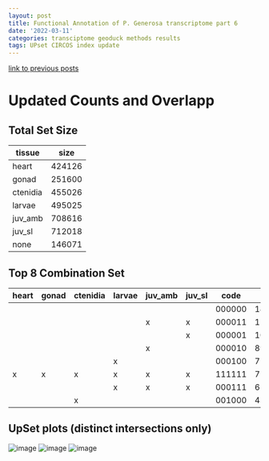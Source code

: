 ```yaml
---
layout: post
title: Functional Annotation of P. Generosa transcriptome part 6
date: '2022-03-11'
categories: transciptome geoduck methods results
tags: UPset CIRCOS index update
---
```

[link to previous posts](https://github.com/ocattau/notebook-2/blob/master/_posts/2022-03-01-FA5.md)
# Updated Counts and Overlapp 
## Total Set Size 

| tissue  | size   |
|---------|--------|
| heart   | 424126 |
| gonad   | 251600 |
| ctenidia| 455026 |
| larvae  | 495025 |
| juv_amb | 708616 |
| juv_sl  | 712018 |
| none    | 146071 |

## Top 8 Combination Set

 | heart |gonad |ctenidia |larvae |juv_amb |juv_sl   |code   |size  |
 |-------|------|---------|-------|--------|---------|-------|------|
 |       |      |         |       |        |         |000000 |146071|
 |       |      |         |       |     x  |    x    |000011 |124086|
 |       |      |         |       |        |   x     |000001 |104224|
 |       |      |         |       |    x   |         |000010 | 89327|
 |       |      |         |     x |        |         |000100 | 77049|
 |     x |    x |     x   |    x  |     x  |     x   |111111 | 71960|
 |       |      |         |     x |       x|      x  |000111 | 65715|
 |       |      |       x |       |        |         |001000 | 43172|
 
## UpSet plots (distinct intersections only)
![image](https://user-images.githubusercontent.com/81712104/157967750-211b66cb-cf57-4a90-8106-68ae3b1f4d3c.png)
![image](https://user-images.githubusercontent.com/81712104/157967800-292cc13b-27d0-4a48-bd12-39b3e5c94b2f.png)
![image](https://user-images.githubusercontent.com/81712104/157967825-e27ab5d1-e65f-446e-8777-76326f043ea9.png)
